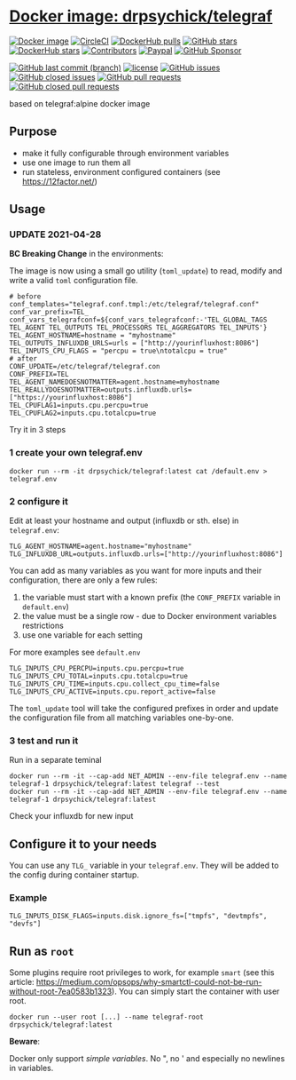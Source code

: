 # [Docker image: drpsychick/telegraf](https://hub.docker.com/r/drpsychick/telegraf/)

[![Docker image](https://img.shields.io/docker/image-size/drpsychick/telegraf?sort=date)](https://hub.docker.com/r/drpsychick/telegraf/tags)
[![CircleCI](https://img.shields.io/circleci/build/github/DrPsychick/docker-telegraf)](https://app.circleci.com/pipelines/github/DrPsychick/docker-telegraf)
[![DockerHub pulls](https://img.shields.io/docker/pulls/drpsychick/telegraf.svg)](https://hub.docker.com/r/drpsychick/telegraf/)
[![GitHub stars](https://img.shields.io/github/stars/drpsychick/docker-telegraf.svg)](https://github.com/drpsychick/docker-telegraf)
[![DockerHub stars](https://img.shields.io/docker/stars/drpsychick/telegraf.svg)](https://hub.docker.com/r/drpsychick/telegraf/)
[![Contributors](https://img.shields.io/github/contributors/drpsychick/docker-telegraf.svg)](https://github.com/drpsychick/docker-telegraf/graphs/contributors)
[![Paypal](https://img.shields.io/badge/donate-paypal-00457c.svg?logo=paypal)](https://www.paypal.com/cgi-bin/webscr?cmd=_s-xclick&hosted_button_id=FTXDN7LCDWUEA&source=url)
[![GitHub Sponsor](https://img.shields.io/badge/github-sponsor-blue?logo=github)](https://github.com/sponsors/DrPsychick)

[![GitHub last commit (branch)](https://img.shields.io/github/last-commit/drpsychick/docker-telegraf/master.svg)](https://github.com/drpsychick/docker-telegraf)
[![license](https://img.shields.io/github/license/drpsychick/docker-telegraf.svg)](https://github.com/drpsychick/docker-telegraf/blob/master/LICENSE)
[![GitHub issues](https://img.shields.io/github/issues/drpsychick/docker-telegraf.svg)](https://github.com/drpsychick/docker-telegraf/issues)
[![GitHub closed issues](https://img.shields.io/github/issues-closed/drpsychick/docker-telegraf.svg)](https://github.com/drpsychick/docker-telegraf/issues?q=is%3Aissue+is%3Aclosed)
[![GitHub pull requests](https://img.shields.io/github/issues-pr/drpsychick/docker-telegraf.svg)](https://github.com/drpsychick/docker-telegraf/pulls)
[![GitHub closed pull requests](https://img.shields.io/github/issues-pr-closed/drpsychick/docker-telegraf.svg)](https://github.com/drpsychick/docker-telegraf/pulls?q=is%3Apr+is%3Aclosed)


based on telegraf:alpine docker image

## Purpose
* make it fully configurable through environment variables
* use one image to run them all
* run stateless, environment configured containers (see https://12factor.net/)

## Usage

### **UPDATE 2021-04-28**
**BC Breaking Change** in the environments:

The image is now using a small go utility (`toml_update`) to read, modify and write a valid `toml` configuration file.
```shell
# before
conf_templates="telegraf.conf.tmpl:/etc/telegraf/telegraf.conf"
conf_var_prefix=TEL_
conf_vars_telegrafconf=${conf_vars_telegrafconf:-'TEL_GLOBAL_TAGS TEL_AGENT TEL_OUTPUTS TEL_PROCESSORS TEL_AGGREGATORS TEL_INPUTS'}
TEL_AGENT_HOSTNAME=hostname = "myhostname"
TEL_OUTPUTS_INFLUXDB_URLS=urls = ["http://yourinfluxhost:8086"]
TEL_INPUTS_CPU_FLAGS = "percpu = true\ntotalcpu = true"
# after
CONF_UPDATE=/etc/telegraf/telegraf.con
CONF_PREFIX=TEL
TEL_AGENT_NAMEDOESNOTMATTER=agent.hostname=myhostname
TEL_REALLYDOESNOTMATTER=outputs.influxdb.urls=["https://yourinfluxhost:8086"]
TEL_CPUFLAG1=inputs.cpu.percpu=true
TEL_CPUFLAG2=inputs.cpu.totalcpu=true
```

Try it in 3 steps

### 1 create your own telegraf.env
```
docker run --rm -it drpsychick/telegraf:latest cat /default.env > telegraf.env
```

### 2 configure it
Edit at least your hostname and output (influxdb or sth. else) in `telegraf.env`:
```
TLG_AGENT_HOSTNAME=agent.hostname="myhostname"
TLG_INFLUXDB_URL=outputs.influxdb.urls=["http://yourinfluxhost:8086"]
```

You can add as many variables as you want for more inputs and their configuration, there are only a few rules:
1. the variable must start with a known prefix (the `CONF_PREFIX` variable in `default.env`) 
2. the value must be a single row - due to Docker environment variables restrictions
3. use one variable for each setting 

For more examples see `default.env`
```
TLG_INPUTS_CPU_PERCPU=inputs.cpu.percpu=true
TLG_INPUTS_CPU_TOTAL=inputs.cpu.totalcpu=true
TLG_INPUTS_CPU_TIME=inputs.cpu.collect_cpu_time=false
TLG_INPUTS_CPU_ACTIVE=inputs.cpu.report_active=false
```
The `toml_update` tool will take the configured prefixes in order and update the configuration file from all matching variables one-by-one.

### 3 test and run it
Run in a separate teminal
```
docker run --rm -it --cap-add NET_ADMIN --env-file telegraf.env --name telegraf-1 drpsychick/telegraf:latest telegraf --test
docker run --rm -it --cap-add NET_ADMIN --env-file telegraf.env --name telegraf-1 drpsychick/telegraf:latest
```

Check your influxdb for new input

## Configure it to your needs
You can use any `TLG_` variable in your `telegraf.env`. They will be added to the config during container startup.

### Example 
```
TLG_INPUTS_DISK_FLAGS=inputs.disk.ignore_fs=["tmpfs", "devtmpfs", "devfs"]
```

## Run as `root`
Some plugins require root privileges to work, for example `smart` 
(see this article: https://medium.com/opsops/why-smartctl-could-not-be-run-without-root-7ea0583b1323).
You can simply start the container with user root.

```shell
docker run --user root [...] --name telegraf-root drpsychick/telegraf:latest
```


**Beware**:

Docker only support *simple variables*. No ", no ' and especially no newlines in variables.

